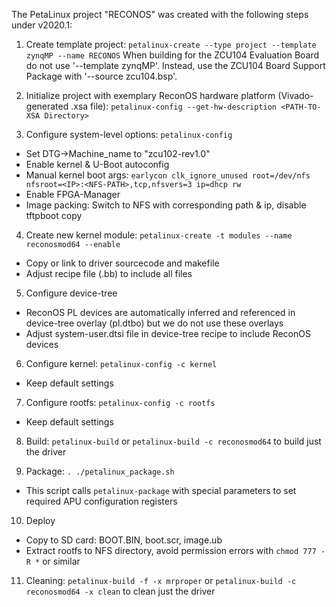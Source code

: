 The PetaLinux project "RECONOS" was created with the following steps under v2020.1:

1. Create template project:
`petalinux-create --type project --template zynqMP --name RECONOS`
When building for the ZCU104 Evaluation Board do not use '--template zynqMP'.
Instead, use the ZCU104 Board Support Package with '--source zcu104.bsp'.

2. Initialize project with exemplary ReconOS hardware platform (Vivado-generated .xsa file):
`petalinux-config --get-hw-description <PATH-TO-XSA Directory>`

3. Configure system-level options:
`petalinux-config`
  * Set DTG->Machine_name to "zcu102-rev1.0"
  * Enable kernel & U-Boot autoconfig
  * Manual kernel boot args: `earlycon clk_ignore_unused root=/dev/nfs nfsroot=<IP>:<NFS-PATH>,tcp,nfsvers=3 ip=dhcp rw`
  * Enable FPGA-Manager
  * Image packing: Switch to NFS with corresponding path & ip, disable tftpboot copy

4. Create new kernel module:
`petalinux-create -t modules --name reconosmod64 --enable`
  * Copy or link to driver sourcecode and makefile
  * Adjust recipe file (.bb) to include all files

5. Configure device-tree
  * ReconOS PL devices are automatically inferred and referenced in device-tree overlay (pl.dtbo) but we do not use these overlays
  * Adjust system-user.dtsi file in device-tree recipe to include ReconOS devices

6. Configure kernel:
`petalinux-config -c kernel`
  * Keep default settings

7. Configure rootfs:
`petalinux-config -c rootfs`
  * Keep default settings

8. Build:
`petalinux-build` or `petalinux-build -c reconosmod64` to build just the driver

9. Package:
`. ./petalinux_package.sh`
  * This script calls `petalinux-package` with special parameters to set required APU configuration registers

10. Deploy
  * Copy to SD card: BOOT.BIN, boot.scr, image.ub
  * Extract rootfs to NFS directory, avoid permission errors with `chmod 777 -R *` or similar

11. Cleaning:
`petalinux-build -f -x mrproper` or `petalinux-build -c reconosmod64 -x clean` to clean just the driver
